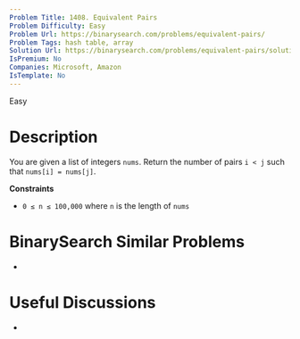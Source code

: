 ```yaml
---
Problem Title: 1408. Equivalent Pairs
Problem Difficulty: Easy
Problem Url: https://binarysearch.com/problems/equivalent-pairs/
Problem Tags: hash table, array
Solution Url: https://binarysearch.com/problems/equivalent-pairs/solutions/
IsPremium: No
Companies: Microsoft, Amazon
IsTemplate: No
---
```


<span style="color: ;">Easy</span>

# Description

You are given a list of integers `nums`. Return the number of pairs `i < j` such that `nums[i] = nums[j]`.

**Constraints**
- `0 ≤ n ≤ 100,000` where `n` is the length of `nums`

# BinarySearch Similar Problems

- []()

# Useful Discussions

- []()
